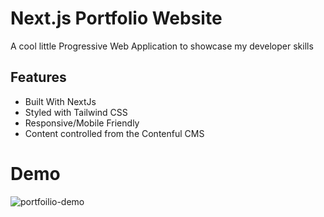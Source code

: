 # Next.js Portfolio Website

A cool little Progressive Web Application to showcase my developer skills

## Features

- Built With NextJs
- Styled with Tailwind CSS
- Responsive/Mobile Friendly
- Content controlled from the Contenful CMS


# Demo
![portfoilio-demo](https://user-images.githubusercontent.com/53216647/128537616-5c56b84f-329d-4332-8841-04a7c02dc5bf.gif)

